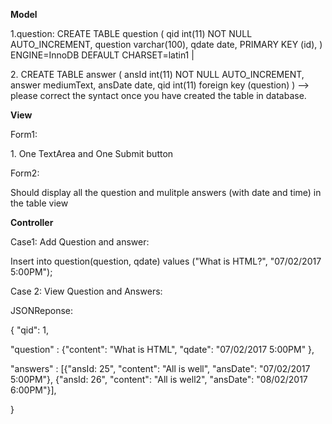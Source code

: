 <p> <b>Model </b></p> 
<p>
1.question:
CREATE TABLE question (
  qid int(11) NOT NULL AUTO_INCREMENT,
  question varchar(100),
  qdate date,
  PRIMARY KEY (id),
) ENGINE=InnoDB DEFAULT CHARSET=latin1 |
</p>
<p>
2. CREATE TABLE answer (
  ansId int(11) NOT NULL AUTO_INCREMENT,
  answer mediumText,
  ansDate date,
  qid int(11) foreign key (question)
  )      --> please correct the syntact once you have created the table in database.
</p>
<p><b> View </b></p>
<p> Form1: </p>
<p> 1. One TextArea and One Submit button </p>
<p> Form2: </p>
<p> Should display all the question and mulitple answers (with date and time) in the table view </p>

<p> <b>Controller </b></p>
<p> Case1: Add Question and answer: </p>
Insert into question(question, qdate) values ("What is HTML?", "07/02/2017 5:00PM"); </br>
<p> Case 2: View Question and Answers: </p>
<p> JSONReponse: </p>
<p> { "qid": 1, </p>
<p>    "question" : {"content": "What is HTML", "qdate": "07/02/2017 5:00PM" }, </p>
<p>    "answers" : [{"ansId: 25", "content": "All is well", "ansDate": "07/02/2017 5:00PM"}, {"ansId: 26", "content": "All is well2", "ansDate": "08/02/2017 6:00PM"}], </p>
<p> } </p>

      
